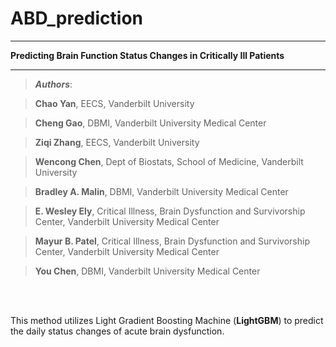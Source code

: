 # ABD_prediction

*******************************************************
**Predicting Brain Function Status Changes in Critically Ill Patients**
*******************************************************
>***Authors***:


>**Chao Yan**,  EECS, Vanderbilt University

>**Cheng Gao**, DBMI, Vanderbilt University Medical Center

>**Ziqi Zhang**,  EECS, Vanderbilt University

>**Wencong Chen**, Dept of Biostats, School of Medicine, Vanderbilt University

>**Bradley A. Malin**, DBMI, Vanderbilt University Medical Center

>**E. Wesley Ely**, Critical Illness, Brain Dysfunction and Survivorship Center, Vanderbilt University Medical Center

>**Mayur B. Patel**, Critical Illness, Brain Dysfunction and Survivorship Center, Vanderbilt University Medical Center

>**You Chen**, DBMI, Vanderbilt University Medical Center



<br />
<br />

This method utilizes Light Gradient Boosting Machine (**LightGBM**) to predict the daily status changes of acute brain dysfunction.
